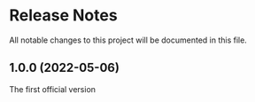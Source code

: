 # Release Notes

All notable changes to this project will be documented in this file.


## 1.0.0 (2022-05-06)

The first official version
